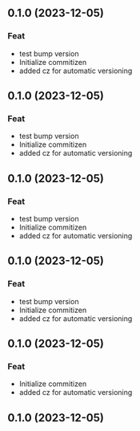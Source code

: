 ## 0.1.0 (2023-12-05)

### Feat

- test bump version
- Initialize commitizen
- added cz for automatic versioning

## 0.1.0 (2023-12-05)

### Feat

- test bump version
- Initialize commitizen
- added cz for automatic versioning

## 0.1.0 (2023-12-05)

### Feat

- test bump version
- Initialize commitizen
- added cz for automatic versioning

## 0.1.0 (2023-12-05)

### Feat

- test bump version
- Initialize commitizen
- added cz for automatic versioning

## 0.1.0 (2023-12-05)

### Feat

- Initialize commitizen
- added cz for automatic versioning

## 0.1.0 (2023-12-05)